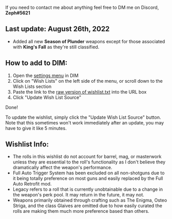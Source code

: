 If you need to contact me about anything feel free to DM me on Discord, **Zeph#5621**

## Last update: August 26th, 2022
- Added all new **Season of Plunder** weapons except for those associated with **King's Fall** as they're still classified.

## How to add to DIM:

1) Open the [settings menu](https://app.destinyitemmanager.com/settings) in DIM
2) Click on "Wish Lists" on the left side of the menu, or scroll down to the Wish Lists section
3) Paste the link to the [raw version of wishlist.txt](https://raw.githubusercontent.com/Zephyrr29/DIM-Wishlist/main/wishlist.txt) into the URL box
4) Click "Update Wish List Source"

Done!

To update the wishlist, simply click the "Update Wish List Source" button. Note that this sometimes won't work immediately after an update, you may have to give it like 5 minutes.

## Wishlist Info:

- The rolls in this wishlist do not account for barrel, mag, or masterwork unless they are essential to the roll's functionality as I don't believe they dramatically affect the weapon's performance.
- Full Auto Trigger System has been excluded on all non-shotguns due to it being totally preference on most guns and easily replaced by the Full Auto Retrofit mod.
- Legacy refers to a roll that is currently unobtainable due to a change in the weapon's perk pool. It may return in the future, it may not.
- Weapons primarily obtained through crafting such as The Enigma, Osteo Striga, and the class Glaives are omitted due to how easily curated the rolls are making them much more preference based than others.
